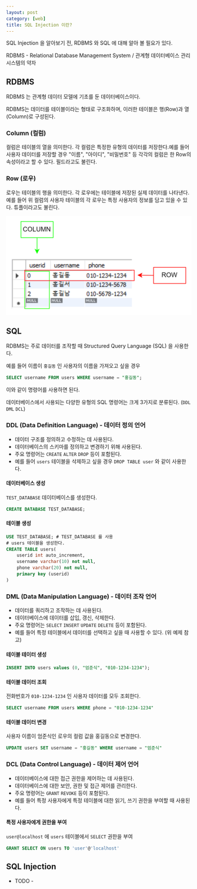 ```yaml
---
layout: post
category: [web]
title: SQL Injection 이란?
---
```


SQL Injection 을 알아보기 전, RDBMS 와 SQL 에 대해 알아 볼 필요가 있다.

RDBMS - Relational Database Management System / 관계형 데이터베이스 관리 시스템의 약자

## RDBMS
RDBMS 는 관계형 데이터 모델에 기초를 둔 데이터베이스이다.

RDBMS는 데이터를 테이블이라는 형태로 구조화하며, 이러한 테이블은 행(Row)과 열(Column)로 구성된다.

### Column (컬럼)
컬럼은 테이블의 열을 의미한다. 각 컬럼은 특정한 유형의 데이터를 저장한다.예를 들어 사용자 데이터를 저장할 경우 "이름", "아이디", "비밀번호" 등 각각의 컬럼은 한 Row의 속성이라고 할 수 있다. 필드라고도 불린다.

### Row (로우)
로우는 테이블의 행을 의미한다. 각 로우에는 테이블에 저장된 실제 데이터를 나타낸다. 예를 들어 위 컬럼의 사용자 테이블의 각 로우는 특정 사용자의 정보를 담고 있을 수 있다. 튜플이라고도 불린다.

![RDBMS](/assets/img/2024-05-17-what-is-sql-injection/column-row.png)

## SQL
RDBMS는 주로 데이터를 조작할 때 Structured Query Language (SQL) 을 사용한다.

예를 들어 이름이 ``홍길동`` 인 사용자의 이름을 가져오고 싶을 경우

```sql
SELECT username FROM users WHERE username = "홍길동";
```

이와 같이 명령어를 사용하면 된다.

데이터베이스에서 사용되는 다양한 유형의 SQL 명령어는 크게 3가지로 분류된다. (``DDL`` ``DML`` ``DCL``)

### DDL (Data Definition Language) - 데이터 정의 언어
- 데이터 구조를 정의하고 수정하는 데 사용된다.
- 데이터베이스의 스키마를 정의하고 변경하기 위해 사용된다.
- 주요 명령어는 ``CREATE`` ``ALTER`` ``DROP`` 등이 포함된다.
- 예를 들어 ``users`` 테이블을 삭제하고 싶을 경우 ``DROP TABLE user`` 와 같이 사용한다.

#### 데이터베이스 생성
``TEST_DATABASE`` 데이터베이스를 생성한다.

```sql
CREATE DATABASE TEST_DATABASE;
```

#### 테이블 생성
```sql
USE TEST_DATABASE; # TEST_DATABASE 를 사용
# users 테이블을 생성한다.
CREATE TABLE users(
    userid int auto_increment,
    username varchar(10) not null,
    phone varchar(20) not null,
    primary key (userid)
)
```

### DML (Data Manipulation Language) - 데이터 조작 언어
- 데이터를 쿼리하고 조작하는 데 사용된다.
- 데이터베이스에 데이터를 삽입, 갱신, 삭제한다.
- 주요 명령어는 ``SELECT`` ``INSERT`` ``UPDATE`` ``DELETE`` 등이 포함된다.
- 예를 들어 특정 테이블에서 데이터를 선택하고 싶을 때 사용할 수 있다. (위 예제 참고)

#### 테이블 테이터 생성
```sql
INSERT INTO users values (0, "엄준식", "010-1234-1234");
```

#### 테이블 데이터 조회
전화번호가 ``010-1234-1234`` 인 사용자 데이터를 모두 조회한다.
```sql
SELECT username FROM users WHERE phone = "010-1234-1234"
```

#### 테이블 데이터 변경
사용자 이름이 엄준식인 로우의 컬럼 값을 홍길동으로 변경한다.
```sql
UPDATE users SET username = "홍길동" WHERE username = "엄준식"
```

### DCL (Data Control Language) - 데이터 제어 언어
- 데이터베이스에 대한 접근 권한을 제어하는 데 사용된다.
- 데이터베이스에 대한 보안, 권한 및 접근 제어를 관리한다.
- 주요 명령어는 ``GRANT`` ``REVOKE`` 등이 포함된다.
- 예를 들어 특정 사용자에게 특정 테이블에 대한 읽기, 쓰기 권한을 부여할 때 사용된다.

#### 특정 사용자에게 권한을 부여
``user@localhost`` 에 ``users`` 테이블에서 ``SELECT`` 권한을 부여
```sql
GRANT SELECT ON users TO 'user'@'localhost'
```

## SQL Injection

- TODO -